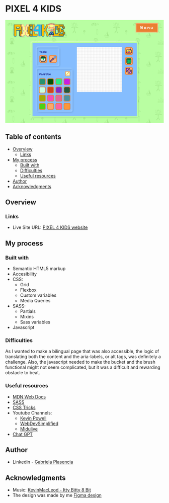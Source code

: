 # PIXEL 4 KIDS

![Design preview](./assets/img/showcase.png)

## Table of contents

- [Overview](#overview)
  - [Links](#links)
- [My process](#my-process)
  - [Built with](#built-with)
  - [Difficulties](#Difficulties)
  - [Useful resources](#useful-resources)
- [Author](#author)
- [Acknowledgments](#acknowledgments)

## Overview

### Links

- Live Site URL: [PIXEL 4 KIDS website](https://pixel4kids.netlify.app/)

## My process

### Built with

- Semantic HTML5 markup
- Accesibility 
- CSS:
  - Grid
  - Flexbox
  - Custom variables
  - Media Queries
- SASS:
  - Partials
  - Mixins
  - Sass variables
- Javascript

### Difficulties

As I wanted to make a bilingual page that was also accessible, the logic of translating both the content and the aria-labels, or alt tags, was definitely a challenge. Also, the javascript needed to make the bucket and the brush functional might not seem complicated, but it was a difficult and rewarding obstacle to beat.

### Useful resources

- [MDN Web Docs](https://developer.mozilla.org/en-US/)
- [SASS](https://sass-lang.com/documentation/at-rules/control/if/)
- [CSS Tricks](https://css-tricks.com/)
- Youtube Channels:
  - [Kevin Powell](https://www.youtube.com/@KevinPowell)
  - [WebDevSimplified](https://www.youtube.com/@WebDevSimplified)
  - [Midulive](https://www.youtube.com/@midulive)
- [Chat GPT](https://chat.openai.com/)

## Author

- Linkedin - [Gabriela Plasencia](https://www.linkedin.com/in/gabyplasencia/)

## Acknowledgments

- Music: [KevinMacLeod - Itty Bitty 8 Bit](https://www.youtube.com/watch?v=DzFXGsRvSwA)
- The design was made by me [Figma design](https://www.figma.com/file/RkZx3WMw3iyOlvFdhYX0FB/pixel-for-kids?type=design&node-id=0%3A1&mode=design&t=ZICnj1NQoTYALs4W-1)